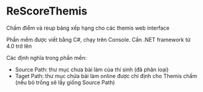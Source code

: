 # ReScoreThemis
Chấm điểm và reup bảng xếp hạng cho các themis web interface

Phần mềm được viết bằng C#, chạy trên Console. Cần .NET framework từ 4.0 trở lên

Các định nghĩa trong phần mền:
* Source Path: thư mục chưa bài làm của thí sinh (đã phân loại)
* Taget Path: thư mục chứa bài làm online được chỉ định cho Themis chấm (nếu bỏ trống sẽ lấy giống Source Path)
